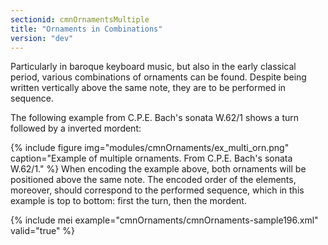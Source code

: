```yaml
---
sectionid: cmnOrnamentsMultiple
title: "Ornaments in Combinations"
version: "dev"
---
```


Particularly in baroque keyboard music, but also in the early classical period, various
combinations of ornaments can be found. Despite being written vertically above the
same note,
they are to be performed in sequence.

The following example from C.P.E. Bach's sonata W.62/1 shows a turn followed by a
inverted
mordent:


{% include figure img="modules/cmnOrnaments/ex_multi_orn.png" caption="Example of multiple ornaments. From C.P.E. Bach's sonata W.62/1." %}
When encoding the example above, both ornaments will be positioned above the same
note. The
encoded order of the elements, moreover, should correspond to the performed sequence,
which in
this example is top to bottom: first the turn, then the mordent.

{% include mei example="cmnOrnaments/cmnOrnaments-sample196.xml" valid="true" %}

